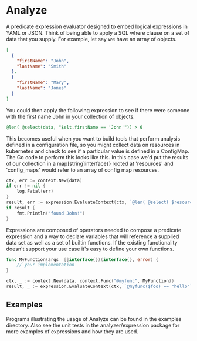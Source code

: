 # Analyze

A predicate expression evaluator designed to embed logical expressions in YAML or JSON. Think of being able to 
apply a SQL where clause on a set of data that you supply.  For example, let say we have an array of objects.
```json
[
  {
    "firstName": "John", 
    "lastName": "Smith"
  },
  {
    "firstName": "Mary",
    "lastName": "Jones"
  }
]
```
You could then apply the following expression to see if there were someone with the first name John in your collection of 
objects. 
```sql
@len( @select(data, "$elt.firstName == 'John'")) > 0
```
This becomes useful when you want to build tools that perform analysis defined in a configuration file, so you might
collect data on resources in kubernetes and check to see if a particular value is defined in a ConfigMap. 
The Go code to perform this looks like this.  In this case we'd put the results of our collection in a map[string]interface{}
rooted at 'resources' and 'config_maps' would refer to an array of config map resources. 
```go
ctx, err := context.New(data)
if err != nil {
	log.Fatal(err)
}
result, err := expression.EvaluateContext(ctx, `@len( @select( $resources.config_maps, "$elt.firstName == 'John'" ) ) > 0`)
if result {
	fmt.Println("found John!")
}

```
Expressions are composed of operators needed to compose a predicate expression and a way to declare variables that will 
reference a supplied data set as well as a set of builtin functions. If the existing functionality doesn't support your 
use case it's easy to define your own functions. 
```go
func MyFunction(args  []interface{})(interface{}, error) {
	// your implementation 
}

ctx, _ := context.New(data, context.Func("@myfunc", MyFunction))
result, _ := expression.EvaluateContext(ctx, `@myfunc($foo) == "hello"`)

```

## Examples
Programs illustrating the usage of Analyze can be found in the examples directory. Also see the 
unit tests in the analyzer/expression package for more examples of expressions and how they are used. 